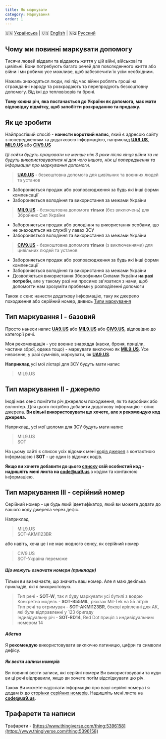 ```yaml
---
title: Як маркувати
category: Маркування
order: 1
---
```


🇺🇦 [Українська](/mark/mark)  \|  🇺🇸 [English](/mark/mark_en)  \|  🇦🇶 [Русский](/mark/mark_ru)


## Чому ми повинні маркувати допомогу

Тисячи людей віддали та віддають життя у цій війні, військові та цивільні. Вони потребують багато речей для повсякденного життя або війни і ми робимо усе можливе, щоб забезпечити їх усім необхідним.

Нажаль знаходяться люди, які під час війни роблять гроші на стражданні народу та розкрадають та перепродують безкоштовну допомогу. Від їжі до тепловізорів та броні.

**Тому кожна річ, яка постачається до України як допомога, має мати відповідну відмітку, щоб запобігти розкраданню та продажу.**

## Як це зробити

Найпростіший спосіб - **нанести короткий напис**, який є адресою сайту з попередженням та додатковою інформацією, наприклад **[UA9.US](/alert/generic)**, **[MIL9.US](/alert/military)** або **[CIV9.US](/alert/civil)**   

_Ці сайти будуть працювати не менше ніж 3 роки після кінця війни та не будуть використовуватися ні для чого іншого, ніж ці попередження та інформация про маркування допомоги._

> **[UA9.US](/alert/generic)** - безкоштовна допомога для цивільних та воєнних людей та установ
- Забороняється продаж або розповсюдження за будь які інші форми компенсації
- Забороняється володіння та використання за межами України

> **[MIL9.US](/alert/military)** - безкоштовна допомога **тільки** (без виключень) для Збройних Сил України  
- Забороняється продаж або володіння та використання особами, що не знаходяться на службі у лавах ЗСУ
- Забороняється володіння та використання за межами України


> **[CIV9.US](/alert/civil)** - безкоштовна допомога **тільки** (з виключеннями) для цивільних людей та установ
- Забороняється продаж або розповсюдження за будь які інші форми компенсації
- Забороняється володіння та використання за межами України
- Дозволяється використання Зборофними Силами України **на разі потреби**, але у такому разі ми просимо зв'язатися з нами, щоб допомогти нам зрозуміти проблеми у розподіленні допомоги

Також є сенс нанести додаткову інформацію, таку як джерело походження або серійний номер, дивись [Типи маркування](#types)

## Тип маркування I - базовий

Просто нанеси напис **[UA9.US](/alert/generic)** або **[MIL9.US](/alert/military)** або **[CIV9.US](/alert/civil)**, відповідно до категорії речі.

Моя рекомендація - усе воєнне знаряддя (каски, броня, приціли, частини зброї, одежа тощо) - маркувати виключно як **[MIL9.US](/alert/military)**. Усе невоєнне, у разі сумнівів, маркувати, як **[UA9.US](/alert/generic)**.

**Наприклад** усі мої ліхтарі для ЗСУ будуть мати напис 
> MIL9.US

## Тип маркування II - джерело

Іноді має сенс помітити річ джерелом походження, як то виробник або волонтер. Для цього потрібно добавити додаткову інформацію - опис джерела. **Ви вільні використовувати що хочете, але я рекомендую код джерела.**

Наприклад, усі мої шоломи для ЗСУ будуть мати напис
>MIL9.US  
>SOT


На цьому сайті є список усіх відомих мені [кодів джерел](/read/sources) з контактною інформацією і **SOT** - це один із відомих кодів.

**Якщо ви хочете добавити до цього [списку](/read/sources) свій особистий код - надишліть мені листа на [code@ua9.us](mailto:code@ua9.us)** з кодом та контакною інформацією.


## Тип маркування III - серійний номер

Серійний номер - це будь який ідентифікатор, який ви можете додати до вашого коду джерела через дефіс. 

Наприклад
> MIL9.US  
> SOT-AKMI123BR

або навіть, хоча це і не має жодного сенсу, як серійний номер
> CIV9.US  
> SOT-Україна переможе  
  
#### _Що можуть означати номери (приклади)_

Тільки ви визначаєте, що значить ваш номер. Але я маю декілька прикладів, які я використовую.

> Тип речі - **SOT-W**, так я буду маркувати усі бутилі з водою  
> Конкретна модель - **SOT-B55MIL**, рюкзак Mil-Tek на 55 літрів  
> Тип речі та отримувач - **SOT-AKMI123BR**, бокові кріпленні для АК, які були відправленні у 123 бригаду  
> Індивідуальну річ - **SOT-RD14**, Red Dot приціл з индивідуальним номером 14
  
#### _Абетка_

Я **рекомендую** використовувати виключно латиницю, цифри та символи дефісу.
  
#### _Як вести записи номерів_

Ви повинні вести записи, які серійні номери Ви використовували та куди ви ці речі відправили, якщо ви хочете потім відслідкувати цю річ.

Також Ви можете надіслати інформацію про ваші серійні номера і я додам їх до [сторінки серійних номерів](/read/serials). Надишліть мені листа на **[code@ua9.us](mailto:code@ua9.us)**.


## Трафарети та написи

Трафарети - [https://www.thingiverse.com/thing:5396158](https://www.thingiverse.com/thing:5396158)


